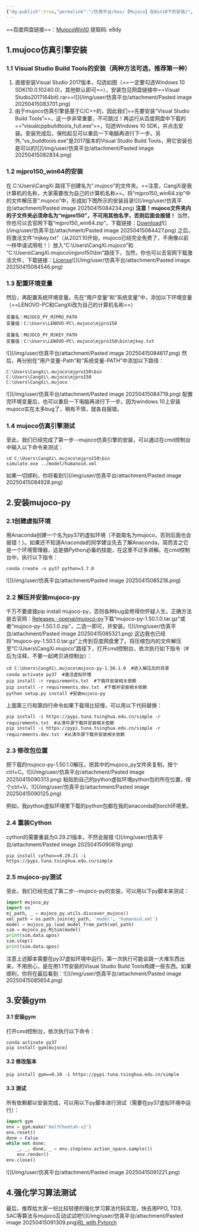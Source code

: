 ```yaml
---
{"dg-publish":true,"permalink":"/仿真平台/box/【Mujoco】在Win10下的安装/","dgPassFrontmatter":true}
---
```


==百度网盘链接==：[MujocoWin10]( https://pan.baidu.com/s/1Pab_yRVsZuQs-TFiMXKbkg?pwd=e8dy )
提取码: e8dy 
## 1.mujoco仿真引擎安装

### 1.1 Visual Studio Build Tools的安装（两种方法可选，推荐第一种）
1. 直接安装Visual Studio 2017版本，勾选如图（==一定要勾选Windows 10 SDK(10.0.10240.0)，其他默认即可==），安装包见网盘链接中==Visual Studio2017(64bit).rar==![](/img/user/仿真平台/attachment/Pasted image 20250415083701.png)
2. 由于mujoco仿真引擎是基于C/C++的，因此我们==先要安装“Visual Studio Build Tools”==，这一步非常重要，不可跳过！再运行从百度网盘中下载的==“visualcppbuildtools_full.exe”==，勾选Windows 10 SDK，并点击安装。安装完成后，保险起见可以重启一下电脑再进行下一步。另外,“vs_buildtools.exe”是2017版本的Visual Studio Build Tools，用它安装也是可以的![](/img/user/仿真平台/attachment/Pasted image 20250415082834.png)
### 1.2 mjpro150_win64的安装

在 C:\Users\CangXi 路径下创建名为".mujoco"的文件夹。==注意，CangXi是我计算机的名称，大家需要改为自己的计算机名称==。将“mjpro150_win64.zip”中的文件解压至“.mujoco”中，形成如下图所示的安装目录![](/img/user/仿真平台/attachment/Pasted image 20250415084234.png)
**注意！mujoco文件夹内的子文件夹必须命名为“mjpro150”，不可用其他名字，否则后面会报错！**
当然，你也可以去官网下载“mjpro150_win64.zip”，下载链接：[Download](https://www.roboti.us/download.html)![](/img/user/仿真平台/attachment/Pasted image 20250415084427.png)
之后，将激活文件“mjkey.txt”（从2021.10开始，mujoco已经完全免费了，不用像以前一样申请试用啦！）放入“C:\Users\CangXi\.mujoco”和 “C:\Users\CangXi\.mujoco\mjpro150\bin”路径下。当然，你也可以去官网下载激活文件，下载链接：[License](https://www.roboti.us/license.html)![](/img/user/仿真平台/attachment/Pasted image 20250415084546.png)
### 1.3 配置环境变量

然后，再配置系统环境变量。先在“用户变量”和“系统变量”中，添加以下环境变量（==LENOVO-PC和CangXi改为自己的计算机名称==）

```text
变量名：MUJOCO_PY_MJPRO_PATH
变量值：C:\Users\LENOVO-PC\.mujoco\mjpro150

变量名：MUJOCO_PY_MJKEY_PATH
变量值：C:\Users\LENOVO-PC\.mujoco\mjpro150\bin\mjkey.txt
```
![](/img/user/仿真平台/attachment/Pasted image 20250415084617.png)
然后，再分别在“用户变量-Path”和“系统变量-PATH”中添加以下路径：

```text
C:\Users\CangXi\.mujoco\mjpro150\bin
C:\Users\CangXi\.mujoco\mjpro150
C:\Users\CangXi\.mujoco
```
![](/img/user/仿真平台/attachment/Pasted image 20250415084719.png)
配置完环境变量后，也可以重启一下电脑再进行下一步。因为windows 10上安装mujoco实在太多bug了，稍有不慎，就各自报错。
### 1.4 mujoco仿真引擎测试

至此，我们已经完成了第一步--mujoco仿真引擎的安装，可以通过在cmd控制台中输入以下命令来测试：

```text
cd C:\Users\CangXi\.mujoco\mjpro150\bin
simulate.exe ../model/humanoid.xml
```

如果一切顺利，你将看到![](/img/user/仿真平台/attachment/Pasted image 20250415084928.png)
## 2.安装mujoco-py

### 2.1创建虚拟环境

用Anaconda创建一个名为py37的虚拟环境（不能取名为mujoco，否则后面也会报错！）。如果还不知道Anaconda的同学建议先去了解Anaconda，简而言之它是一个环境管理器，这是搞Python必备的技能，在这里不过多讲解。在cmd控制台中，执行以下指令：

```text
conda create -n py37 python=3.7.0
```
![](/img/user/仿真平台/attachment/Pasted image 20250415085218.png)
### 2.2 解压并安装mujoco-py

千万不要直接pip install mujoco-py，否则各种bug会修得你怀疑人生。正确方法是去官网：[Releases · openai/mujoco-py](https://github.com/openai/mujoco-py/releases)下载“mujoco-py-1.50.1.0.tar.gz”或者“mujoco-py-1.50.1.0.zip”，二选一即可，并安装。![](/img/user/仿真平台/attachment/Pasted image 20250415085321.png)
这边我也已经将“mujoco-py-1.50.1.0.tar.gz”上传到百度网盘里了。将压缩包内的文件解压至“C:\Users\CangXi\.mujoco”路径下，打开cmd控制台，依次执行如下指令（# 后为注释，不要一起拷贝进控制台）：
```text
cd C:\Users\CangXi\.mujoco\mujoco-py-1.50.1.0  #进入解压后的目录
conda activate py37  #激活虚拟环境
pip install -r requirements.txt  #下载并安装相关依赖
pip install -r requirements.dev.txt  #下载并安装相关依赖
python setup.py install #安装mujoco-py
```
上面第三行和第四行命令如果下载得比较慢，可以用以下代码替换：
```text
pip install -i https://pypi.tuna.tsinghua.edu.cn/simple -r requirements.txt  #从清华源下载并安装相关依赖
pip install -i https://pypi.tuna.tsinghua.edu.cn/simple -r requirements.dev.txt  #从清华源下载并安装相关依赖
```
### 2.3 修改包位置
把下载的mujoco-py-1.50.1.0解压，把其中的mujoco_py文件夹复制，按个ctrl+C。![](/img/user/仿真平台/attachment/Pasted image 20250415090313.png)
粘贴到自己的python虚拟环境python包的所在位置，按个ctrl+V。![](/img/user/仿真平台/attachment/Pasted image 20250415090125.png)

例如，我python虚拟环境里下载的python包都在我的anaconda的torch环境里。
### 2.4 重装Cython
cython的需要重装为0.29.21版本，不然会报错  ![](/img/user/仿真平台/attachment/Pasted image 20250415090819.png)
```
pip install cython==0.29.21 -i https://pypi.tuna.tsinghua.edu.cn/simple
```
### 2.5 mujoco-py测试

至此，我们已经完成了第二步--mujoco-py的安装，可以用以下py脚本来测试：

```python
import mujoco_py
import os
mj_path, _ = mujoco_py.utils.discover_mujoco()
xml_path = os.path.join(mj_path, 'model', 'humanoid.xml')
model = mujoco_py.load_model_from_path(xml_path)
sim = mujoco_py.MjSim(model)
print(sim.data.qpos)
sim.step()
print(sim.data.qpos)
```

注意上述脚本需要在py37虚拟环境中运行。第一次执行可能会跳一大堆东西出来，不用担心，是在用1.1节安装的Visual Studio Build Tools构建一些东西。如果顺利，你将在最后看到：![](/img/user/仿真平台/attachment/Pasted image 20250415085654.png)
## 3.安装gym

#### 3.1 安装gym 
打开cmd控制台，依次执行以下命令：

```text
conda activate py37
pip install gym[mujoco]
```
#### 3.2 修改版本
```
pip install gym==0.20 -i https://pypi.tuna.tsinghua.edu.cn/simple
```
#### 3.3 测试
所有依赖都以安装完成，可以用以下py脚本进行测试（需要在py37虚拟环境中运行）：

```python
import gym
env = gym.make('HalfCheetah-v2')
env.reset()
done = False
while not done:
    _, _, done, _ = env.step(env.action_space.sample())
    env.render()
env.close()
```
![](/img/user/仿真平台/attachment/Pasted image 20250415091221.png)
## 4.强化学习算法测试

最后，推荐给大家一份比较轻便的强化学习算法代码实现，快去用PPO, TD3, SAC等算法与mujoco互动试试吧![](/img/user/仿真平台/attachment/Pasted image 20250415091309.png)[RL with Pytorch](https://github.com/XinJingHao/RL-Algorithms-by-Pytorch)
